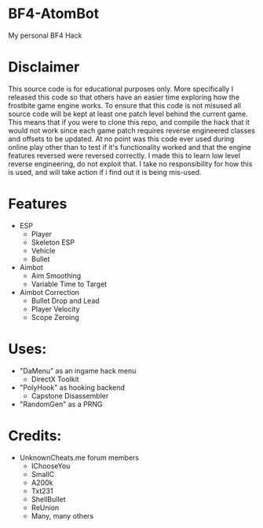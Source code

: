 # BF4-AtomBot
My personal BF4 Hack

# Disclaimer
This source code is for educational purposes only. More specifically I released this code so that others have an easier time exploring how the frostbite game engine works. To ensure that this code is not misused all source code will be kept at least one patch level behind the current game. This means that if you were to clone this repo, and compile the hack that it would not work since each game patch requires reverse engineered classes and offsets to be updated. At no point was this code ever used during online play other than to test if it's functionality worked and that the engine features reversed were reversed correctly. I made this to learn low level reverse engineering, do not exploit that. I take no responsibility for how this is used, and will take action if i find out it is being mis-used. 

# Features

- ESP
  - Player
  - Skeleton ESP
  - Vehicle
  - Bullet
- Aimbot
  - Aim Smoothing
  - Variable Time to Target
- Aimbot Correction
  - Bullet Drop and Lead 
  - Player Velocity
  - Scope Zeroing
  
# Uses:
- "DaMenu" as an ingame hack menu
  - DirectX Toolkit
- "PolyHook" as hooking backend
  - Capstone Disassembler
- "RandomGen" as a PRNG

# Credits:
- UnknownCheats.me forum members
  - IChooseYou 
  - SmallC
  - A200k
  - Txt231
  - ShellBullet
  - ReUnion
  - Many, many others
